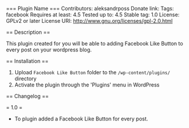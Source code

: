 === Plugin Name ===
Contributors: aleksandrposs
Donate link: 
Tags: facebook
Requires at least: 4.5
Tested up to: 4.5
Stable tag: 1.0
License: GPLv2 or later
License URI: http://www.gnu.org/licenses/gpl-2.0.html

== Description ==

This plugin created for you will be able to adding Facebook Like Button to every post on your wordpress blog.

== Installation ==

1. Upload `Facebook Like Button` folder to the `/wp-content/plugins/` directory
2. Activate the plugin through the 'Plugins' menu in WordPress

== Changelog ==

= 1.0 = 
* To plugin added a Facebook Like Button for every post.
